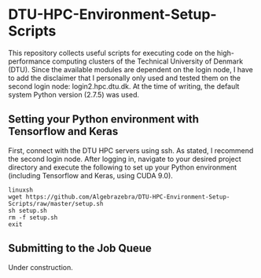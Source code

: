 # DTU-HPC-Environment-Setup-Scripts

This repository collects useful scripts for executing code on the high-performance computing clusters of the Technical University of Denmark (DTU). 
Since the available modules are dependent on the login node, I have to add the disclaimer that I personally only used and tested them on the second login node: login2.hpc.dtu.dk. At the time of writing, the default system Python version (2.7.5) was used.

## Setting your Python environment with Tensorflow and Keras

First, connect with the DTU HPC servers using ssh. As stated, I recommend the second login node. After logging in, navigate to your desired project directory and execute the following to set up your Python environment (including Tensorflow and Keras, using CUDA 9.0).
```
linuxsh
wget https://github.com/Algebrazebra/DTU-HPC-Environment-Setup-Scripts/raw/master/setup.sh
sh setup.sh
rm -f setup.sh
exit
```

## Submitting to the Job Queue
Under construction.

